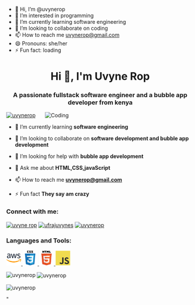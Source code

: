 - 👋 Hi, I’m @uvynerop
- 👀 I’m interested in programming
- 🌱 I’m currently learning software engineering
- 💞️ I’m looking to collaborate on coding 
- 📫 How to reach me uvynerop@gmail.com
- 😄 Pronouns: she/her
- ⚡ Fun fact: loading

<h1 align="center">Hi 👋, I'm Uvyne Rop</h1>
<h3 align="center">A passionate fullstack software engineer and a bubble app developer from kenya</h3>
<img align="right" alt="Coding" width="400" src="https://giphy.com/gifs/NoireSTEMinist-noiresteminist-women-stem-girl-qirCCfnNxpdNnn5VeS">

<p align="left"> <a href="https://github.com/ryo-ma/github-profile-trophy"><img src="https://github-profile-trophy.vercel.app/?username=uvynerop" alt="uvynerop" /></a> </p>

- 🌱 I’m currently learning **software engineering**

- 👯 I’m looking to collaborate on **software development and bubble app development**

- 🤝 I’m looking for help with **bubble app development**

- 💬 Ask me about **HTML,CSS,javaScript**

- 📫 How to reach me **uvynerop@gmail.com**

- ⚡ Fun fact **They say am crazy**

<h3 align="left">Connect with me:</h3>
<p align="left">
<a href="https://linkedin.com/in/uvyne rop" target="blank"><img align="center" src="https://raw.githubusercontent.com/rahuldkjain/github-profile-readme-generator/master/src/images/icons/Social/linked-in-alt.svg" alt="uvyne rop" height="30" width="40" /></a>
<a href="https://instagram.com/ufrajuvynes" target="blank"><img align="center" src="https://raw.githubusercontent.com/rahuldkjain/github-profile-readme-generator/master/src/images/icons/Social/instagram.svg" alt="ufrajuvynes" height="30" width="40" /></a>
<a href="https://discord.gg/uvynerop" target="blank"><img align="center" src="https://raw.githubusercontent.com/rahuldkjain/github-profile-readme-generator/master/src/images/icons/Social/discord.svg" alt="uvynerop" height="30" width="40" /></a>
</p>

<h3 align="left">Languages and Tools:</h3>
<p align="left"> <a href="https://aws.amazon.com" target="_blank" rel="noreferrer"> <img src="https://raw.githubusercontent.com/devicons/devicon/master/icons/amazonwebservices/amazonwebservices-original-wordmark.svg" alt="aws" width="40" height="40"/> </a> <a href="https://www.w3schools.com/css/" target="_blank" rel="noreferrer"> <img src="https://raw.githubusercontent.com/devicons/devicon/master/icons/css3/css3-original-wordmark.svg" alt="css3" width="40" height="40"/> </a> <a href="https://www.w3.org/html/" target="_blank" rel="noreferrer"> <img src="https://raw.githubusercontent.com/devicons/devicon/master/icons/html5/html5-original-wordmark.svg" alt="html5" width="40" height="40"/> </a> <a href="https://developer.mozilla.org/en-US/docs/Web/JavaScript" target="_blank" rel="noreferrer"> <img src="https://raw.githubusercontent.com/devicons/devicon/master/icons/javascript/javascript-original.svg" alt="javascript" width="40" height="40"/> </a> </p>

<p><img align="left" src="https://github-readme-stats.vercel.app/api/top-langs?username=uvynerop&show_icons=true&locale=en&layout=compact" alt="uvynerop" /></p>

<p>&nbsp;<img align="center" src="https://github-readme-stats.vercel.app/api?username=uvynerop&show_icons=true&locale=en" alt="uvynerop" /></p>

<p><img align="center" src="https://github-readme-streak-stats.herokuapp.com/?user=uvynerop&" alt="uvynerop" /></p>
"
<!---
uvynerop/uvynerop is a ✨ special ✨ repository because its `README.md` (this file) appears on your GitHub profile.
You can click the Preview link to take a look at your changes.
--->
